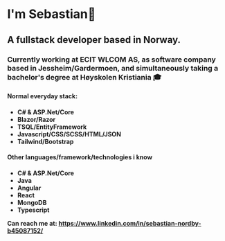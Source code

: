 <h1>I'm Sebastian🧙 </h1> 
<h2>A fullstack developer based in Norway. </h2>
<h3>Currently working at ECIT WLCOM AS, as software company based in Jessheim/Gardermoen, and simultaneously taking a bachelor's degree at Høyskolen Kristiania 🎓</h3>

<h4>Normal everyday stack:<h4/>
<ul>
  <li>C# & ASP.Net/Core</li>
  <li>Blazor/Razor</li>
  <li>TSQL/EntityFramework</li>
  <li>Javascript/CSS/SCSS/HTML/JSON</li>
  <li>Tailwind/Bootstrap</li>
</ul>

<h4>Other languages/framework/technologies i know<h4/>
<ul>
  <li>C# & ASP.Net/Core</li>
  <li>Java</li>
  <li>Angular</li>
  <li>React</li>
  <li>MongoDB</li>
  <li>Typescript</li>
</ul>

Can reach me at: https://www.linkedin.com/in/sebastian-nordby-b45087152/
